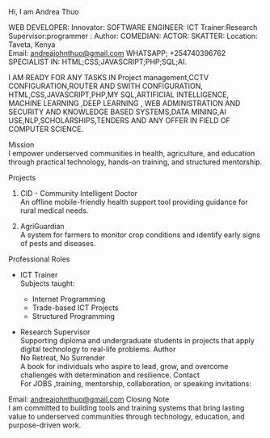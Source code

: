 Hi, I am Andrea Thuo

WEB DEVELOPER: Innovator: SOFTWARE ENGINEER: ICT Trainer:Research Supervisor:programmer : Author: COMEDIAN: ACTOR: SKATTER:
Location: Taveta, Kenya  
Email: andreajohnthuo@gmail.com
WHATSAPP; +254740396762
SPECIALIST IN: HTML;CSS;JAVASCRIPT;PHP;SQL;AI.

I AM READY FOR ANY TASKS IN Project management,CCTV CONFIGURATION,ROUTER AND SWITH CONFIGURATION, HTML,CSS,JAVASCRIPT,PHP,MY SQL,ARTIFICIAL INTELLIGENCE, MACHINE LEARNING ,DEEP LEARNING , WEB ADMINISTRATION AND SECURITY AND KNOWLEDGE BASED SYSTEMS,DATA MINING,AI USE,NLP,SCHOLARSHIPS,TENDERS AND ANY OFFER IN FIELD OF COMPUTER SCIENCE.

Mission  
I empower underserved communities in health, agriculture, and education through practical technology, hands-on training, and structured mentorship.

Projects

1. CID - Community Intelligent Doctor  
   An offline mobile-friendly health support tool providing guidance for rural medical needs.

2. AgriGuardian  
   A system for farmers to monitor crop conditions and identify early signs of pests and diseases.

Professional Roles

- ICT Trainer  
  Subjects taught:
  - Internet Programming  
  - Trade-based ICT Projects  
  - Structured Programming

- Research Supervisor  
  Supporting diploma and undergraduate students in projects that apply digital technology to real-life problems.
Author  
No Retreat, No Surrender  
A book for individuals who aspire to lead, grow, and overcome challenges with determination and resilience.
Contact  
For JOBS ,training, mentorship, collaboration, or speaking invitations:

Email: andreajohnthuo@gmail.com
Closing Note  
I am committed to building tools and training systems that bring lasting value to underserved communities through technology, education, and purpose-driven work.

